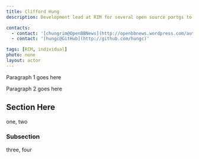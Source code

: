 ```yaml
---
title: Clifford Hung
description: Development lead at RIM for several open source portgs to PlayBook and SQLite on BlackBerry

contacts:
  - contact: '[chungrim@OpenBBNews](http://openbbnews.wordpress.com/author/chungrim)'
  - contact: '[hungc@GitHub](http://github.com/hungc)'

tags: [RIM, individual]
photo: none
layout: actor
---
```


Paragraph 1 goes here

Paragraph 2 goes here

## Section Here

one, two

### Subsection

three, four